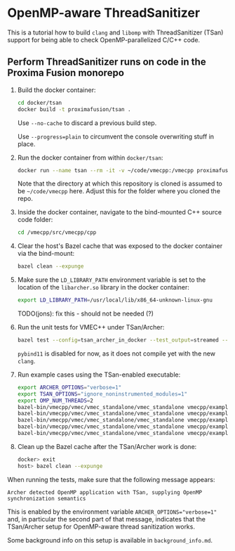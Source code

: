 # OpenMP-aware ThreadSanitizer

This is a tutorial how to build `clang` and `libomp` with ThreadSanitizer (TSan)
support for being able to check OpenMP-parallelized C/C++ code.

## Perform ThreadSanitizer runs on code in the Proxima Fusion monorepo

1. Build the docker container:

   ```bash
   cd docker/tsan
   docker build -t proximafusion/tsan .
   ```

   Use `--no-cache` to discard a previous build step.

   Use `--progress=plain` to circumvent the console overwriting stuff in place.

2. Run the docker container from within `docker/tsan`:

   ```bash
   docker run --name tsan --rm -it -v ~/code/vmecpp:/vmecpp proximafusion/tsan /bin/bash
   ```

   Note that the directory at which this repository is cloned is assumed to be
   `~/code/vmecpp` here. Adjust this for the folder where you cloned the repo.

3. Inside the docker container, navigate to the bind-mounted C++ source code folder:

   ```bash
   cd /vmecpp/src/vmecpp/cpp
   ```

4. Clear the host's Bazel cache that was exposed to the docker container via the
   bind-mount:

   ```bash
   bazel clean --expunge
   ```

5. Make sure the `LD_LIBRARY_PATH` environment variable is set to the location of
   the `libarcher.so` library in the docker container:

   ```bash
   export LD_LIBRARY_PATH=/usr/local/lib/x86_64-unknown-linux-gnu
   ```

   TODO(jons): fix this - should not be needed (?)

6. Run the unit tests for VMEC++ under TSan/Archer:

   ```bash
   bazel test --config=tsan_archer_in_docker --test_output=streamed --nocache_test_results -- //vmecpp/... -//vmecpp/vmec/pybind11/...
   ```

   `pybind11` is disabled for now, as it does not compile yet with the new
   `clang`.

7. Run example cases using the TSan-enabled executable:

   ```bash
   export ARCHER_OPTIONS="verbose=1"
   export TSAN_OPTIONS="ignore_noninstrumented_modules=1"
   export OMP_NUM_THREADS=2
   bazel-bin/vmecpp/vmec/vmec_standalone/vmec_standalone vmecpp/example_inputs/solovev.json
   bazel-bin/vmecpp/vmec/vmec_standalone/vmec_standalone vmecpp/example_inputs/cth_like_fixed_bdy.json
   bazel-bin/vmecpp/vmec/vmec_standalone/vmec_standalone vmecpp/example_inputs/cma.json
   bazel-bin/vmecpp/vmec/vmec_standalone/vmec_standalone vmecpp/example_inputs/test.vmec.json
   bazel-bin/vmecpp/vmec/vmec_standalone/vmec_standalone vmecpp/example_inputs/w7x_ref_167_12_12.json
   ```

8. Clean up the Bazel cache after the TSan/Archer work is done:

   ```bash
   docker> exit
   host> bazel clean --expunge
   ```

When running the tests, make sure that the following message appears:

`Archer detected OpenMP application with TSan, supplying OpenMP synchronization semantics`

This is enabled by the environment variable `ARCHER_OPTIONS="verbose=1"` and, in
particular the second part of that message, indicates that the TSan/Archer setup
for OpenMP-aware thread sanitization works.

Some background info on this setup is available in `background_info.md`.
